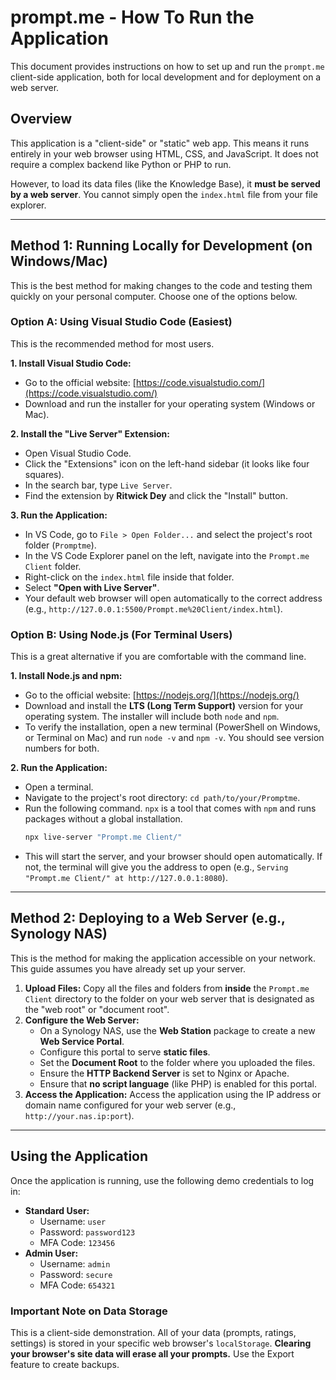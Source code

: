 # prompt.me - How To Run the Application

This document provides instructions on how to set up and run the `prompt.me` client-side application, both for local development and for deployment on a web server.

## Overview

This application is a "client-side" or "static" web app. This means it runs entirely in your web browser using HTML, CSS, and JavaScript. It does not require a complex backend like Python or PHP to run.

However, to load its data files (like the Knowledge Base), it **must be served by a web server**. You cannot simply open the `index.html` file from your file explorer.

---

## Method 1: Running Locally for Development (on Windows/Mac)

This is the best method for making changes to the code and testing them quickly on your personal computer. Choose one of the options below.

### Option A: Using Visual Studio Code (Easiest)

This is the recommended method for most users.

**1. Install Visual Studio Code:**
   - Go to the official website: [https://code.visualstudio.com/](https://code.visualstudio.com/)
   - Download and run the installer for your operating system (Windows or Mac).

**2. Install the "Live Server" Extension:**
   - Open Visual Studio Code.
   - Click the "Extensions" icon on the left-hand sidebar (it looks like four squares).
   - In the search bar, type `Live Server`.
   - Find the extension by **Ritwick Dey** and click the "Install" button.

**3. Run the Application:**
   - In VS Code, go to `File > Open Folder...` and select the project's root folder (`Promptme`).
   - In the VS Code Explorer panel on the left, navigate into the `Prompt.me Client` folder.
   - Right-click on the `index.html` file inside that folder.
   - Select **"Open with Live Server"**.
   - Your default web browser will open automatically to the correct address (e.g., `http://127.0.0.1:5500/Prompt.me%20Client/index.html`).

### Option B: Using Node.js (For Terminal Users)

This is a great alternative if you are comfortable with the command line.

**1. Install Node.js and npm:**
   - Go to the official website: [https://nodejs.org/](https://nodejs.org/)
   - Download and install the **LTS (Long Term Support)** version for your operating system. The installer will include both `node` and `npm`.
   - To verify the installation, open a new terminal (PowerShell on Windows, or Terminal on Mac) and run `node -v` and `npm -v`. You should see version numbers for both.

**2. Run the Application:**
   - Open a terminal.
   - Navigate to the project's root directory: `cd path/to/your/Promptme`.
   - Run the following command. `npx` is a tool that comes with `npm` and runs packages without a global installation.
     ```bash
     npx live-server "Prompt.me Client/"
     ```
   - This will start the server, and your browser should open automatically. If not, the terminal will give you the address to open (e.g., `Serving "Prompt.me Client/" at http://127.0.0.1:8080`).

---

## Method 2: Deploying to a Web Server (e.g., Synology NAS)

This is the method for making the application accessible on your network. This guide assumes you have already set up your server.

1.  **Upload Files:** Copy all the files and folders from **inside** the `Prompt.me Client` directory to the folder on your web server that is designated as the "web root" or "document root".
2.  **Configure the Web Server:**
    *   On a Synology NAS, use the **Web Station** package to create a new **Web Service Portal**.
    *   Configure this portal to serve **static files**.
    *   Set the **Document Root** to the folder where you uploaded the files.
    - Ensure the **HTTP Backend Server** is set to Nginx or Apache.
    - Ensure that **no script language** (like PHP) is enabled for this portal.
3.  **Access the Application:** Access the application using the IP address or domain name configured for your web server (e.g., `http://your.nas.ip:port`).

---

## Using the Application

Once the application is running, use the following demo credentials to log in:

- **Standard User:**
  - Username: `user`
  - Password: `password123`
  - MFA Code: `123456`
- **Admin User:**
  - Username: `admin`
  - Password: `secure`
  - MFA Code: `654321`

### Important Note on Data Storage

This is a client-side demonstration. All of your data (prompts, ratings, settings) is stored in your specific web browser's `localStorage`. **Clearing your browser's site data will erase all your prompts.** Use the Export feature to create backups.